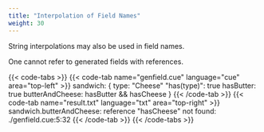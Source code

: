 ```yaml
---
title: "Interpolation of Field Names"
weight: 30
---
```


String interpolations may also be used in field names.

One cannot refer to generated fields with references.

{{< code-tabs >}}
{{< code-tab name="genfield.cue" language="cue" area="top-left" >}}
sandwich: {
	type:            "Cheese"
	"has\(type)":    true
	hasButter:       true
	butterAndCheese: hasButter && hasCheese
}
{{< /code-tab >}}
{{< code-tab name="result.txt" language="txt" area="top-right" >}}
sandwich.butterAndCheese: reference "hasCheese" not found:
    ./genfield.cue:5:32
{{< /code-tab >}}
{{< /code-tabs >}}
